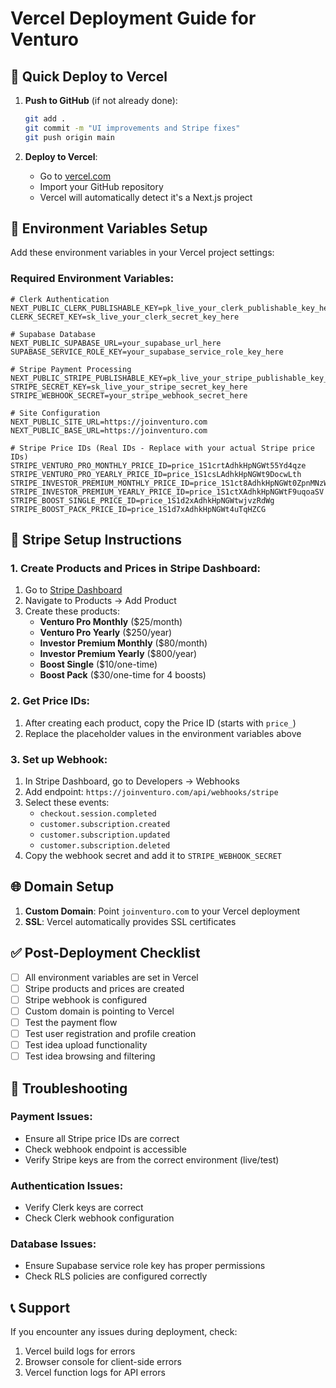 # Vercel Deployment Guide for Venturo

## 🚀 Quick Deploy to Vercel

1. **Push to GitHub** (if not already done):
   ```bash
   git add .
   git commit -m "UI improvements and Stripe fixes"
   git push origin main
   ```

2. **Deploy to Vercel**:
   - Go to [vercel.com](https://vercel.com)
   - Import your GitHub repository
   - Vercel will automatically detect it's a Next.js project

## 🔧 Environment Variables Setup

Add these environment variables in your Vercel project settings:

### Required Environment Variables:

```env
# Clerk Authentication
NEXT_PUBLIC_CLERK_PUBLISHABLE_KEY=pk_live_your_clerk_publishable_key_here
CLERK_SECRET_KEY=sk_live_your_clerk_secret_key_here

# Supabase Database
NEXT_PUBLIC_SUPABASE_URL=your_supabase_url_here
SUPABASE_SERVICE_ROLE_KEY=your_supabase_service_role_key_here

# Stripe Payment Processing
NEXT_PUBLIC_STRIPE_PUBLISHABLE_KEY=pk_live_your_stripe_publishable_key_here
STRIPE_SECRET_KEY=sk_live_your_stripe_secret_key_here
STRIPE_WEBHOOK_SECRET=your_stripe_webhook_secret_here

# Site Configuration
NEXT_PUBLIC_SITE_URL=https://joinventuro.com
NEXT_PUBLIC_BASE_URL=https://joinventuro.com

# Stripe Price IDs (Real IDs - Replace with your actual Stripe price IDs)
STRIPE_VENTURO_PRO_MONTHLY_PRICE_ID=price_1S1crtAdhkHpNGWt55Yd4qze
STRIPE_VENTURO_PRO_YEARLY_PRICE_ID=price_1S1csLAdhkHpNGWt9DocwLth
STRIPE_INVESTOR_PREMIUM_MONTHLY_PRICE_ID=price_1S1ct8AdhkHpNGWt0ZpnMNzW
STRIPE_INVESTOR_PREMIUM_YEARLY_PRICE_ID=price_1S1ctXAdhkHpNGWtF9uqoaSV
STRIPE_BOOST_SINGLE_PRICE_ID=price_1S1d2xAdhkHpNGWtwjvzRdWg
STRIPE_BOOST_PACK_PRICE_ID=price_1S1d7xAdhkHpNGWt4uTqHZCG
```

## 🔑 Stripe Setup Instructions

### 1. Create Products and Prices in Stripe Dashboard:
1. Go to [Stripe Dashboard](https://dashboard.stripe.com)
2. Navigate to Products → Add Product
3. Create these products:
   - **Venturo Pro Monthly** ($25/month)
   - **Venturo Pro Yearly** ($250/year)
   - **Investor Premium Monthly** ($80/month)
   - **Investor Premium Yearly** ($800/year)
   - **Boost Single** ($10/one-time)
   - **Boost Pack** ($30/one-time for 4 boosts)

### 2. Get Price IDs:
1. After creating each product, copy the Price ID (starts with `price_`)
2. Replace the placeholder values in the environment variables above

### 3. Set up Webhook:
1. In Stripe Dashboard, go to Developers → Webhooks
2. Add endpoint: `https://joinventuro.com/api/webhooks/stripe`
3. Select these events:
   - `checkout.session.completed`
   - `customer.subscription.created`
   - `customer.subscription.updated`
   - `customer.subscription.deleted`
4. Copy the webhook secret and add it to `STRIPE_WEBHOOK_SECRET`

## 🌐 Domain Setup

1. **Custom Domain**: Point `joinventuro.com` to your Vercel deployment
2. **SSL**: Vercel automatically provides SSL certificates

## ✅ Post-Deployment Checklist

- [ ] All environment variables are set in Vercel
- [ ] Stripe products and prices are created
- [ ] Stripe webhook is configured
- [ ] Custom domain is pointing to Vercel
- [ ] Test the payment flow
- [ ] Test user registration and profile creation
- [ ] Test idea upload functionality
- [ ] Test idea browsing and filtering

## 🐛 Troubleshooting

### Payment Issues:
- Ensure all Stripe price IDs are correct
- Check webhook endpoint is accessible
- Verify Stripe keys are from the correct environment (live/test)

### Authentication Issues:
- Verify Clerk keys are correct
- Check Clerk webhook configuration

### Database Issues:
- Ensure Supabase service role key has proper permissions
- Check RLS policies are configured correctly

## 📞 Support

If you encounter any issues during deployment, check:
1. Vercel build logs for errors
2. Browser console for client-side errors
3. Vercel function logs for API errors
